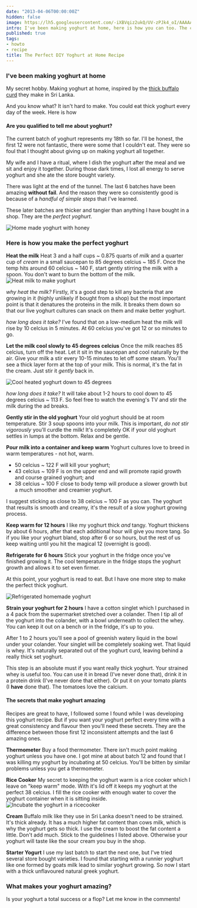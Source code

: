 ```yaml
---
date: "2013-04-06T00:00:00Z"
hidden: false
image: https://lh5.googleusercontent.com/-iXBVqiz2ukQ/UV-zPJk4_oI/AAAAAAAAAR4/VMchTaVZHVE/s300/mee-kiri.jpg
intro: I've been making yoghurt at home, here is how you can too. The complete recipe plus 4 essential tips for the most tangy and thick blend of yoghurt.
published: true
tags:
- howto
- recipe
title: The Perfect DIY Yoghurt at Home Recipe
---
```


### I've been making yoghurt at home

My secret hobby. Making yoghurt at home, inspired by the [thick buffalo curd](http://www.sbs.com.au/food/recipe/740/Curd_and_treacle/) they make in Sri Lanka. 

And you know what? It isn't hard to make. You could eat thick yoghurt every day of the week. Here is how


#### Are you qualified to tell me about yoghurt?

The current batch of yoghurt represents my 18th so far. I'll be honest, the first 12 were not fantastic, there were some that I couldn't eat. They were so foul that I thought about giving up on making yoghurt all together.

My wife and I have a ritual, where I dish the yoghurt after the meal and we sit and enjoy it together. During those dark times, I lost all energy to serve yoghurt and she ate the store bought variety. 

There was light at the end of the tunnel. The last 6 batches have been amazing **without fail**. And the reason they were so consistently good is because of a *handful of simple steps* that I've learned.

These later batches are thicker and tangier than anything I have bought in a shop. They are the *perfect yoghurt*.

![Home made yoghurt with honey](https://lh6.googleusercontent.com/-ghBoPNjWax8/UWKfj8ND3NI/AAAAAAAA7b4/auS0p8tyhl4/s300/IMG_9461.JPG)

### Here is how you make the perfect yoghurt

**Heat the milk**
Heat 3 and a half cups ~ 0.875 quarts of *milk* and a quarter cup of *cream* in a small saucepan to 85 degrees celcius ~ 185 F. Once the temp hits around 60 celcius ~ 140 F, start gently stirring the milk with a spoon. You don't want to burn the bottom of the milk.  
![Heat milk to make yoghurt](https://lh5.googleusercontent.com/-LpQ_W9sdNS0/UWKcZTVx5yI/AAAAAAAA7Mo/GBvfYllzJOE/s300/IMG_9606.JPG)

*why heat the milk?* Firstly, it's a good step to kill any bacteria that are growing in it (highly unlikely if bought from a shop) but the most important point is that it denatures the proteins in the milk. It breaks them down so that our live yoghurt cultures can snack on them and make better yoghurt.

*how long does it take?* I've found that on a low-medium heat the milk will rise by 10 celcius in 5 minutes. At 60 celcius you've got 12 or so minutes to go.

**Let the milk cool slowly to 45 degrees celcius**
Once the milk reaches 85 celcius, turn off the heat. Let it sit in the saucepan and cool naturally by the air. Give your milk a stir every 10-15 minutes to let off some steam. You'll see a thick layer form at the top of your milk. This is normal, it's the fat in the cream. Just stir it *gently* back in.

![Cool heated yoghurt down to 45 degrees](https://lh4.googleusercontent.com/-7r0rx-5Ou0E/UWKd1wUWXcI/AAAAAAAA7OY/lpll9Qs4Nhk/s770/IMG_9620.JPG)

*how long does it take?* It will take about 1-2 hours to cool down to 45 degrees celcius ~ 113 F. So feel free to watch the evening's TV and stir the milk during the ad breaks.

**Gently stir in the old yoghurt**
Your old yoghurt should be at room temperature. Stir 3 soup spoons into your milk. This is important, *do not stir vigorously* you'll curdle the milk! It's completely OK if your old yoghurt settles in lumps at the bottom. Relax and be gentle.

**Pour milk into a container and keep warm**
Yoghurt cultures love to breed in warm temperatures - not hot, warm. 

 - 50 celcius ~ 122 F will kill your yoghurt;
 - 43 celcius ~ 109 F is on the upper end and will promote rapid growth and course grained yoghurt; and
 - 38 celcius ~ 100 F close to body temp will produce a slower growth but a much smoother and creamier yoghurt.
 
I suggest sticking as close to 38 celcius ~ 100 F as you can. The yoghurt that results is smooth and creamy, it's the result of a slow yoghurt growing process.

**Keep warm for 12 hours**
I like my yoghurt thick *and* tangy. Yoghurt thickens by about 6 hours, after that each additional hour will give you more tang. So if you like your yoghurt bland, stop after 6 or so hours, but the rest of us keep waiting until you hit the magical 12 (overnight is good).

**Refrigerate for 6 hours**
Stick your yoghurt in the fridge once you've finished growing it. The cool temperature in the fridge stops the yoghurt growth and allows it to set even firmer. 

At this point, your yoghurt is read to eat. But I have one more step to make the perfect thick yoghurt.

![Refrigerated homemade yoghurt](https://lh5.googleusercontent.com/-Vo_l0VoyHPk/UWKS6MQVrLI/AAAAAAAA7II/lhRXO5o9poo/s300/IMG_9654.JPG)

**Strain your yoghurt for 2 hours**
I have a cotton singlet which I purchased in a 4 pack from the supermarket stretched over a colander. Then I tip all of the yoghurt into the colander, with a bowl underneath to collect the whey. You can keep it out on a bench or in the fridge, it's up to you. 

After 1 to 2 hours you'll see a pool of greenish watery liquid in the bowl under your colander. Your singlet will be completely soaking wet. That liquid is whey. It's naturally separated out of the yoghurt curd, leaving behind a really thick set yoghurt.

This step is an absolute must if you want really thick yoghurt. Your strained whey is useful too. You can use it in bread (I've never done that), drink it in a protein drink (I've never done that either). Or put it on your tomato plants (I **have** done that). The tomatoes love the calcium.

#### The secrets that make yoghurt amazing
Recipes are great to have, I followed some I found while I was developing this yoghurt recipe. But if you want your yoghurt perfect every time with a great consistency and flavour then you'll need these secrets. They are the difference between those first 12 inconsistent attempts and the last 6 amazing ones.

**Thermometer**
Buy a food thermometer. There isn't much point making yoghurt unless you have one. I got mine at about batch 12 and found that I was killing my yoghurt by incubating at 50 celcius. You'll be bitten by similar problems unless you get a thermometer.

**Rice Cooker**
My secret to keeping the yoghurt warm is a rice cooker which I leave on "keep warm" mode. With it's lid off it keeps my yoghurt at the perfect 38 celcius. I fill the rice cooker with enough water to cover the yoghurt container when it is sitting inside. 
![Incubate the yoghurt in a ricecooker](https://lh4.googleusercontent.com/-1WKMB3yJ5V0/UWKeI0v2FuI/AAAAAAAA7O0/Ty3_4PMPXZo/s300/IMG_9623.JPG)

**Cream**
Buffalo milk like they use in Sri Lanka doesn't need to be strained. It's thick already. It has a much higher fat content than cows milk, which is why the yoghurt gets so thick. I use the cream to boost the fat content a little. Don't add much. Stick to the guidelines I listed above. Otherwise your yoghurt will taste like the sour cream you buy in the shop.

**Starter Yogurt**
I use my last batch to start the next one, but I've tried several store bought varieties. I found that starting with a runnier yoghurt like one formed by goats milk lead to similar yoghurt growing. So now I start with a thick unflavoured natural greek yoghurt. 

### What makes your yoghurt amazing?
Is your yoghurt a total success or a flop? Let me know in the comments!